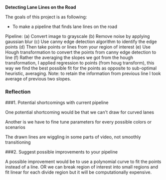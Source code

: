 
**Detecting Lane Lines on the Road**

The goals of this project is as following:
* To make a pipeline that finds lane lines on the road

Pipeline:
(a) Convert image to grayscale
(b) Remove noise by applying gaussian blur
(c) Use canny edge detection algorithm to identify the edge points
(d) Then take points or lines from your region of interest
(e) Use Hough transformation to convert the points from canny edge detection to line
(f) Rather the averaging the slopes we got from the hough transformation, I applied 
    regression to points (from houg transform), this way we find the best possible fit 
    for the points as opposite to sub-optimal heuristic, averaging.
Note: to retain the information from previous line I took average of previous two slopes.


### Reflection

###1. Potential shortcomings with current pipeline


One potential shortcoming would be that we can't draw for curved lanes 

Another is we have to fine tune parameters for every possible colors or scenarios

The drawn lines are wiggling in some parts of video, not smoothly transitioning


###2. Suggest possible improvements to your pipeline

A possible improvement would be to use a polynomial curve to fit the points instead of a line.
OR we can break region of interest into small regions and fit linear for each divide region but
it will be computationally expensive. 

